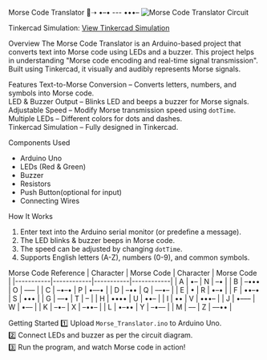 Morse Code Translator 🔡➝ •–• --- •••–
![Morse Code Translator Circuit](morse_code_diagram.jpeg)

Tinkercad Simulation:
[View Tinkercad Simulation](https://www.tinkercad.com/things/eahwaikfnaR-sahanas-morse-code-translator?sharecode=8lL5QG_ywdjhZWpabwkUv6m1t5M4dviQgA7zXsrbd4w)

Overview
The Morse Code Translator is an Arduino-based project that converts text into Morse code using LEDs and a buzzer. This project helps in understanding "Morse code encoding and real-time signal transmission". Built using Tinkercad, it visually and audibly represents Morse signals.

Features
Text-to-Morse Conversion – Converts letters, numbers, and symbols into Morse code.  
LED & Buzzer Output – Blinks LED and beeps a buzzer for Morse signals.  
Adjustable Speed – Modify Morse transmission speed using `dotTime`.  
Multiple LEDs – Different colors for dots and dashes.  
Tinkercad Simulation – Fully designed in Tinkercad.  

Components Used
- Arduino Uno  
- LEDs (Red & Green)  
- Buzzer 
- Resistors  
- Push Button(optional for input)  
- Connecting Wires  

How It Works
1. Enter text into the Arduino serial monitor (or predefine a message).  
2. The LED blinks & buzzer beeps in Morse code.  
3. The speed can be adjusted by changing `dotTime`.  
4. Supports English letters (A-Z), numbers (0-9), and common symbols.  

Morse Code Reference
| Character | Morse Code | Character | Morse Code |
|-----------|------------|-----------|------------|
| A | •– | N | –• |
| B | –••• | O | ––– |
| C | –•–• | P | •––• |
| D | –•• | Q | ––•– |
| E | • | R | •–• |
| F | ••–• | S | ••• |
| G | ––• | T | – |
| H | •••• | U | ••– |
| I | •• | V | •••– |
| J | •––– | W | •–– |
| K | –•– | X | –••– |
| L | •–•• | Y | –•–– |
| M | –– | Z | ––•• |

Getting Started
1️⃣ Upload `Morse_Translator.ino` to Arduino Uno.  
2️⃣ Connect LEDs and buzzer as per the circuit diagram.  
3️⃣ Run the program, and watch Morse code in action!  
